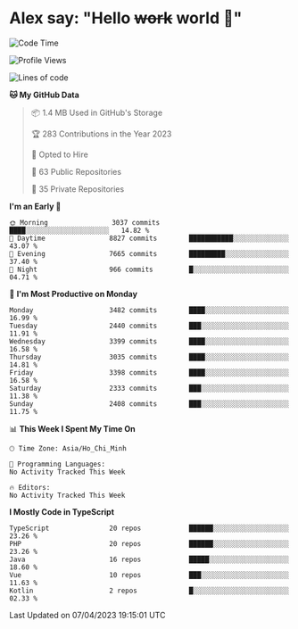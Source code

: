 # Alex say: "Hello ~~work~~ world 🐾"

<!--START_SECTION:waka-->
![Code Time](http://img.shields.io/badge/Code%20Time-839%20hrs%205%20mins-blue)

![Profile Views](http://img.shields.io/badge/Profile%20Views-10-blue)

![Lines of code](https://img.shields.io/badge/From%20Hello%20World%20I%27ve%20Written-41.9%20million%20lines%20of%20code-blue)

**🐱 My GitHub Data** 

> 📦 1.4 MB Used in GitHub's Storage 
 > 
> 🏆 283 Contributions in the Year 2023
 > 
> 💼 Opted to Hire
 > 
> 📜 63 Public Repositories 
 > 
> 🔑 35 Private Repositories 
 > 
**I'm an Early 🐤** 

```text
🌞 Morning                3037 commits        ████░░░░░░░░░░░░░░░░░░░░░   14.82 % 
🌆 Daytime                8827 commits        ███████████░░░░░░░░░░░░░░   43.07 % 
🌃 Evening                7665 commits        █████████░░░░░░░░░░░░░░░░   37.40 % 
🌙 Night                  966 commits         █░░░░░░░░░░░░░░░░░░░░░░░░   04.71 % 
```
📅 **I'm Most Productive on Monday** 

```text
Monday                   3482 commits        ████░░░░░░░░░░░░░░░░░░░░░   16.99 % 
Tuesday                  2440 commits        ███░░░░░░░░░░░░░░░░░░░░░░   11.91 % 
Wednesday                3399 commits        ████░░░░░░░░░░░░░░░░░░░░░   16.58 % 
Thursday                 3035 commits        ████░░░░░░░░░░░░░░░░░░░░░   14.81 % 
Friday                   3398 commits        ████░░░░░░░░░░░░░░░░░░░░░   16.58 % 
Saturday                 2333 commits        ███░░░░░░░░░░░░░░░░░░░░░░   11.38 % 
Sunday                   2408 commits        ███░░░░░░░░░░░░░░░░░░░░░░   11.75 % 
```


📊 **This Week I Spent My Time On** 

```text
🕑︎ Time Zone: Asia/Ho_Chi_Minh

💬 Programming Languages: 
No Activity Tracked This Week

🔥 Editors: 
No Activity Tracked This Week
```

**I Mostly Code in TypeScript** 

```text
TypeScript               20 repos            ██████░░░░░░░░░░░░░░░░░░░   23.26 % 
PHP                      20 repos            ██████░░░░░░░░░░░░░░░░░░░   23.26 % 
Java                     16 repos            █████░░░░░░░░░░░░░░░░░░░░   18.60 % 
Vue                      10 repos            ███░░░░░░░░░░░░░░░░░░░░░░   11.63 % 
Kotlin                   2 repos             █░░░░░░░░░░░░░░░░░░░░░░░░   02.33 % 
```




 Last Updated on 07/04/2023 19:15:01 UTC
<!--END_SECTION:waka-->
